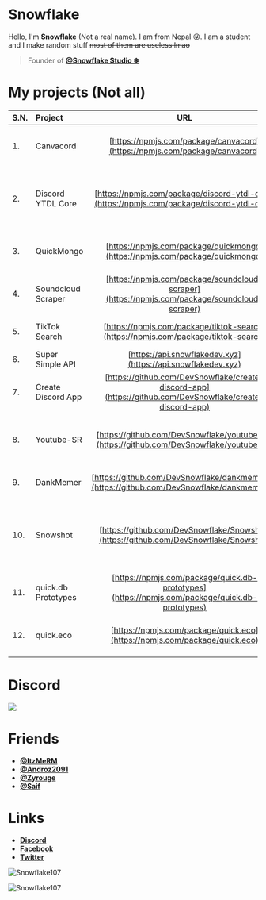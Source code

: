 # Snowflake
Hello, I'm **Snowflake** (Not a real name). I am from Nepal 😜. I am a student and I make random stuff ~~most of them are useless lmao~~

> Founder of **[@Snowflake Studio ❄](https://github.com/DevSnowflake)**

# My projects (Not all)
| S.N.  | Project        | URL           | Description |
| ------|:------------- |:-------------:|:--------------:|
|1. | Canvacord      | [https://npmjs.com/package/canvacord](https://npmjs.com/package/canvacord) | Powerful image manipulation module for beginners. |
|2. | Discord YTDL Core      | [https://npmjs.com/package/discord-ytdl-core](https://npmjs.com/package/discord-ytdl-core)      | YTDL wrapper for discord bots with custom FFmpeg args support |
|3. | QuickMongo | [https://npmjs.com/package/quickmongo](https://npmjs.com/package/quickmongo)      | Quick mongodb wrapper for beginners. |
|4. | Soundcloud Scraper | [https://npmjs.com/package/soundcloud-scraper](https://npmjs.com/package/soundcloud-scraper) | Get data from soundcloud without api key. |
|5. | TikTok Search | [https://npmjs.com/package/tiktok-search](https://npmjs.com/package/tiktok-search) | Simple module to fetch data from TikTok. |
|6. | Super Simple API | [https://api.snowflakedev.xyz](https://api.snowflakedev.xyz) | Super simple API. |
|7. | Create Discord App | [https://github.com/DevSnowflake/create-discord-app](https://github.com/DevSnowflake/create-discord-app) | CLI to generate discord bot project. |
|8. | Youtube-SR| [https://github.com/DevSnowflake/youtube-sr](https://github.com/DevSnowflake/youtube-sr) | Simple package to search videos or channels on YouTube. |
|9. | DankMemer | [https://github.com/DevSnowflake/dankmemer.js](https://github.com/DevSnowflake/dankmemer.js) | API wrapper for Dank Memer API. |
|10. | Snowshot | [https://github.com/DevSnowflake/Snowshot](https://github.com/DevSnowflake/Snowshot) | Simple package to take screenshot of given html/markdown code. |
|11. | quick.db Prototypes | [https://npmjs.com/package/quick.db-prototypes](https://npmjs.com/package/quick.db-prototypes) | Prototypes for quick.db |
|12. | quick.eco | [https://npmjs.com/package/quick.eco](https://npmjs.com/package/quick.eco) | Powerful economy framework for discord bots. |

# Discord
[![](https://i.imgur.com/f6hNUfc.png)](https://discord.gg/2SUybzb)

# Friends
- **[@ItzMeRM](https://github.com/ItzMeRM)**
- **[@Androz2091](https://github.com/Androz2091)**
- **[@Zyrouge](https://github.com/Zyrouge)**
- **[@Saif](https://github.com/thanos783)**

# Links
- **[Discord](https://discord.gg/2SUybzb)**
- **[Facebook](https://fb.me/DevSnowflake)**
- **[Twitter](https://twitter.com/DevSnowflake)**

![Snowflake107](https://github-readme-stats.vercel.app/api?username=snowflake107&show_icons=true&theme=tokyonight&hide=["issues"])

![Snowflake107](https://github-readme-stats.vercel.app/api/top-langs?username=snowflake107&show_icons=true&theme=tokyonight&layout=compact)
